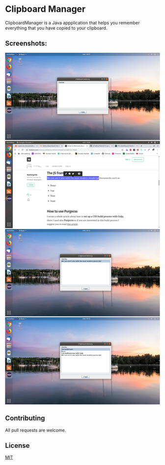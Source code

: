 # Clipboard Manager
ClipboardManager is a Java appplication that helps you remember everything that you have copied to your clipboard.

## Screenshots:

![empty-text-list](screenshots/cm-01.png)
![copy-some-text](screenshots/cm-02.png)
![the-list-grows](screenshots/cm-03.png)
![we-populate-the-list](screenshots/cm-04.png)

## Contributing
All pull requests are welcome.

## License
[MIT](https://choosealicense.com/licenses/mit/)
